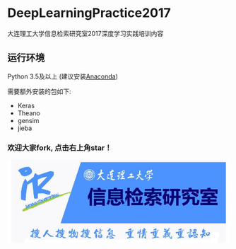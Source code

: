 # DeepLearningPractice2017

大连理工大学信息检索研究室2017深度学习实践培训内容

## 运行环境
Python 3.5及以上 (建议安装[Anaconda](https://www.continuum.io/downloads/))

需要额外安装的包如下:

- Keras
- Theano
- gensim
- jieba


### 欢迎大家fork, 点击右上角star！


![](others/banner.jpg)
